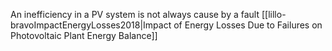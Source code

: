 An inefficiency in a PV system is not always cause by a fault
[[lillo-bravoImpactEnergyLosses2018|Impact of Energy Losses Due to Failures on Photovoltaic Plant Energy Balance]]